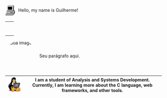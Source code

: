 <div style="display: flex; align-items: center;">
    <img src="my_computer_animated_commission_by_wrim_d5iuujc.gif" alt="Minha Imagem" style="margin-right: 10px;">
    <p>Hello, my name is Guilherme!</p>
</div>

<table >
    <tr>
        <td></td>
        <td><h1></h1></td>
    </tr>
</table>


<div style="display: flex; align-items: center;">
  <img src="caminho/para/sua/imagem.jpg" alt="Sua imagem" style="width: 100px; height: 100px; border-radius: 50%;">
  <p style="margin-left: 10px;">Seu parágrafo aqui.</p>
</div>



| <img  width="110" src="linux-computer.gif"> | I am a student of Analysis and Systems Development. Currently, I am learning more about the C language, web frameworks, and other tools. |
|:-----------------------------------------------------:|:------------------------------------------------------:|

  



